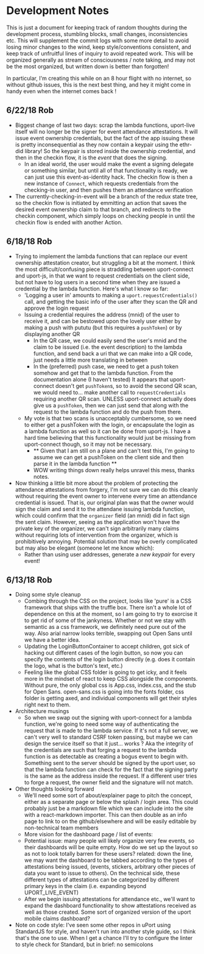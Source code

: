 # Development Notes

This is just a document for keeping track of random thoughts during the development process, stumbling blocks, small changes, inconsistencies etc.  This will supplement the commit logs with some more detail to avoid losing minor changes to the wind, keep style/conventions consistent, and keep track of unfruitful lines of inquiry to avoid repeated work.  This will be organized generally as stream of consciousness / note taking, and may not be the most organized, but written down is better than forgotten!

In particular, I'm creating this while on an 8 hour flight with no internet, so without github issues, this is the next best thing, and hey it might come in handy even when the internet comes back !

## 6/22/18 Rob
- Biggest change of last two days: scrap the lambda functions, uport-live itself will no longer be the signer for event attendance attestations.  It will issue event ownership credentials, but the fact of the app issuing these is pretty inconsequential as they now contain a keypair using the ethr-did library!  So the keypair is stored inside the ownership credential, and then in the checkin flow, it is the *event* that does the signing.
	- In an ideal world, the user would make the event a signing delegate or something similar, but until all of that functionality is ready, we can just use this event-as-identity hack.  The checkin flow is then a new instance of `Connect`, which requests credentials from the checking-in user, and then pushes them an attendance verification
- The currently-checking-in-event will be a branch of the redux state tree, so the checkin flow is initiated by emmitting an action that saves the desired event ownership claim to that branch, and redirects to the checkin component, which simply loops on checking people in until the checkin flow is ended with another Action.

## 6/18/18 Rob
- Trying to implement the lambda functions that can replace our event ownership attestation creator, but struggling a bit at the moment.  I think the most difficult/confusing piece is straddling between uport-connect and uport-js, in that we want to request credentials on the client side, but not have to log users in a second time when they are issued a credential by the lambda function.  Here's what I know so far:
	- 'Logging a user in' amounts to making a `uport.requestCredentials()` call, and getting the basic info of the user after they scan the QR and approve the login request
	- Issuing a credential requires the address (mnid) of the user to receive it, and can be bestowed upon the lovely user either by making a push with pututu (but this requires a `pushToken`) or by displaying another QR
		- In the QR case, we could easily send the user's mnid and the claim to be issued (i.e. the event description) to the lambda function, and send back a uri that we can make into a QR code, just needs a little more translating in between
		- In the (preferred) push case, we need to get a push token somehow and get that to the lambda function.  From the documentation alone (I haven't tested) It appears that uport-connect doesn't get `pushToken`s, so to avoid the second QR scan, we would need to... make another call to `requestCredentials` requiring another QR scan.  UNLESS uport-connect actually does give us a `pushToken`, then we can just send that along with the request to the lambda function and do the push from there. 
	- My vote is that two scans is unacceptably cumbersome, so we need to either get a pushToken with the login, or encapsulate the login as a lambda function as well so it can be done from uport-js.  I have a hard time believing that this functionality would just be missing from uport-connect though, so it may not be necessary.
		- ** Given that I am still on a plane and can't test this, I'm going to assume we can get a pushToken on the client side and then parse it in the lambda function **
		- WOW writing things down really helps unravel this mess, thanks notes.
- Now thinking a little bit more about the problem of protecting the attendance attestations from forgery, I'm not sure we can do this cleanly without requiring the event owner to intervene every time an attendance credential is issued.  That is, our original plan was that the owner would sign the claim and send it to the attendane issuing lambda function, which could confirm that the `organizer` field (an mnid) did in fact sign the sent claim.  However, seeing as the application won't have the private key of the organizer, we can't sign arbitrarily many claims without requiring lots of intervention from the organizer, which is prohibitively annoying.  Potential solution that may be overly complicated but may also be elegant (someone let me know which):
	- Rather than using user addresses, generate a _new keypair_ for every event!

## 6/13/18 Rob
- Doing some style cleanup
	- Combing through the CSS on the project, looks like 'pure' is a CSS framework that ships with the truffle box.  There isn't a whole lot of dependence on this at the moment, so I am going to try to exorcise it to get rid of some of the jankyness.  Whether or not we stay with semantic as a css framework, we definitely need pure out of the way.  Also arial narrow looks terrible, swapping out Open Sans until we have a better idea.
	- Updating the LoginButtonContainer to accept children, got sick of hacking out different cases of the login button, so now you can specify the contents of the login button directly (e.g. does it contain the logo, what is the button's text, etc.)
	- Feeling like the global CSS folder is going to get icky, and it feels more in the mindset of react to keep CSS alongside the components.  Without pure, the only global css is App.css, index.css, and the stub for Open Sans.  open-sans.css is going into the fonts folder, css folder is getting axed, and individual components will get their styles right next to them.
- Architecture musings
	- So when we swap out the signing with uport-connect for a lambda function, we're going to need some way of authenticating the request that is made to the lambda service.  If it's not a full server, we can't very well to standard CSRF token passing, but maybe we can design the service itself so that it just... works ? Aka the integrity of the credentials are such that forging a request to the lambda function is as detectable as creating a bogus event to begin with.  Something sent to the server should be signed by the uport user, so that the lambda function can check for the fact that the signing party is the same as the address inside the request.  If a different user tries to forge a request, the owner field and the signature will not match.
- Other thoughts looking forward
	- We'll need some sort of about/explainer page to pitch the concept, either as a separate page or below the splash / login area. This could probably just be a markdown file which we can include into the site with a react-markdown importer.  This can then double as an info page to link to on the github/elsewhere and will be easily editable by non-technical team members
	- More vision for the dashboard page / list of events:
	- Potential issue: many people will likely organize very few events, so their dashboards will be quite empty.  How do we set up the layout so as not to look totally barren for these users? related: down the line, we may want the dashboard to be tabbed according to the types of attestations being issued, (events, stickers, arbitrary other pieces of data you want to issue to others).  On the technical side, these different types of attestations can be categorized by different primary keys in the claim (i.e. expanding beyond UPORT_LIVE_EVENT)
	- After we begin issuing attestations for attendance etc., we'll want to expand the dashboard functionality to show attestations received as well as those created.  Some sort of organized version of the uport mobile claims dashboard?
- Note on code style: I've seen some other repos in uPort using StandardJS for style, and haven't run into another style guide, so I think that's the one to use.  When I get a chance I'll try to configure the linter to style check for Standard, but in brief: no semicolons


